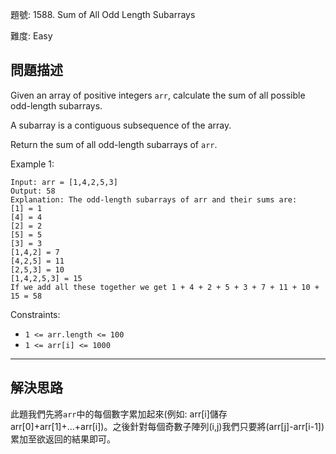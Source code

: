 題號: 1588. Sum of All Odd Length Subarrays

難度: Easy

## 問題描述
Given an array of positive integers `arr`, calculate the sum of all possible odd-length subarrays.

A subarray is a contiguous subsequence of the array.

Return the sum of all odd-length subarrays of `arr`.

Example 1:

```
Input: arr = [1,4,2,5,3]
Output: 58
Explanation: The odd-length subarrays of arr and their sums are:
[1] = 1
[4] = 4
[2] = 2
[5] = 5
[3] = 3
[1,4,2] = 7
[4,2,5] = 11
[2,5,3] = 10
[1,4,2,5,3] = 15
If we add all these together we get 1 + 4 + 2 + 5 + 3 + 7 + 11 + 10 + 15 = 58
```

Constraints:

- `1 <= arr.length <= 100`
- `1 <= arr[i] <= 1000`



---
## 解決思路

此題我們先將`arr`中的每個數字累加起來(例如: arr[i]儲存arr[0]+arr[1]+...+arr[i])。之後針對每個奇數子陣列(i,j)我們只要將(arr[j]-arr[i-1])累加至欲返回的結果即可。
